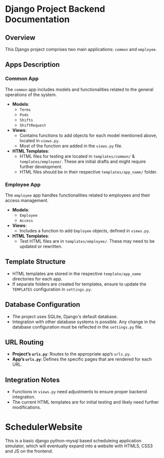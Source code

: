 # Django Project Backend Documentation

## Overview

This Django project comprises two main applications: `common` and `employee`.

## Apps Description

### Common App
The `common` app includes models and functionalities related to the general operations of the system.

- **Models**:
  - `Terms`
  - `Pods`
  - `Shifts`
  - `ShiftRequest`
- **Views**:
  - Contains functions to add objects for each model mentioned above, located in `views.py`.
  - Most of the function are added in the `views.py` file. 
- **HTML Templates**:
  - HTML files for testing are located in `templates/common/` & `templates/employee/`. These are initial drafts and might require further development.
  - HTML files should be in their respective `templates/app_name/` folder. 

### Employee App
The `employee` app handles functionalities related to employees and their access management.

- **Models**:
  - `Employee`
  - `Access`
- **Views**:
  - Includes a function to add `Employee` objects, defined in `views.py`.
- **HTML Templates**:
  - Test HTML files are in `templates/employee/`. These may need to be updated or rewritten.

## Template Structure

- HTML templates are stored in the respective `template/app_name` directories for each app.
- If separate folders are created for templates, ensure to update the `TEMPLATES` configuration in `settings.py`.

## Database Configuration

- The project uses SQLite, Django's default database.
- Integration with other database systems is possible. Any change in the database configuration must be reflected in the `settings.py` file.

## URL Routing

- **Project’s `urls.py`**: Routes to the appropriate app’s `urls.py`.
- **App’s `urls.py`**: Defines the specific pages that are rendered for each URL.

## Integration Notes

- Functions in `views.py` need adjustments to ensure proper backend integration.
- The current HTML templates are for initial testing and likely need further modifications.


# SchedulerWebsite
This is a basic django python-mysql based scheduleing application simulator, which will eventually expand into a website with HTML5, CSS3 and JS on the frontend.


